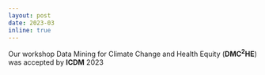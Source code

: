 ```yaml
---
layout: post
date: 2023-03
inline: true
---
```


Our workshop Data Mining for Climate Change and Health Equity (**$\text{DMC}^2\text{HE}$**) was accepted by **ICDM** 2023

